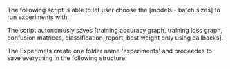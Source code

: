 The following script is able to let user choose the [models - batch sizes] to run experiments with.<br>

The script autonomusly saves [training accuracy graph, training loss graph, confusion matrices, classification_report, best weight only using callbacks]. <br>

The Experimets create one folder name 'experiments' and proceedes to save everything in the following structure:
